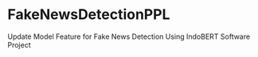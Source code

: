 # FakeNewsDetectionPPL
Update Model Feature for Fake News Detection Using IndoBERT Software Project
